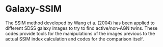 # Galaxy-SSIM
The SSIM method developed by Wang et a. (2004) has been applied to different SDSS galaxy images to try to find active/non-AGN twins. These codes provide tools for the manipulations of the images previous to the actual SSIM index calculation and codes for the comparison itself.
